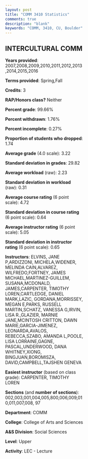 ```yaml
---
layout: post
title: "COMM 3410 Statistics"
comments: true
description: "blank"
keywords: "COMM, 3410, CU, Boulder"
--- 
```

<head>
<script src="https://ajax.googleapis.com/ajax/libs/jquery/2.1.3/jquery.min.js"></script>
<script src="https://dl.dropboxusercontent.com/s/pc42nxpaw1ea4o9/highcharts.js?dl=0"></script>
<!-- <script src="../assets/js/highcharts.js"></script> -->
<style type="text/css">@font-face {
	font-family: "Bebas Neue";
	src: url(https://www.filehosting.org/file/details/544349/BebasNeue%20Regular.otf) format("opentype");
	}
	h1.Bebas { 
		font-family: "Bebas Neue", Verdana, Tahoma;
	}
</style>
</head>
<body>
	<div id="container" style="float: right; width: 45%; height: 88%; margin-left: 2.5%; margin-right: 2.5%;"></div>
	<script language="JavaScript">
		$(document).ready(function() {
		var chart = {type: 'column'};
		var title = {text: 'Grade Distribution'};
		var xAxis = {categories: ['A','B','C','D','F'],crosshair: true};
		var yAxis = {min: 0,title: {text: 'Percentage'}};
		var tooltip = {headerFormat: '<center><b><span style="font-size:20px">{point.key}</span></b></center>',
		               pointFormat: '<td style="padding:0"><b>{point.y:.1f}%</b></td>',
		               footerFormat: '</table>',shared: true,useHTML: true};
		var plotOptions = {column: {pointPadding: 0.0,borderWidth: 0}};  
		var credits = {enabled: false};var series= [{name: 'Percent',data: [42.66,45.02,9.69,1.27,1.37,]}];
		var json = {};
		json.chart = chart;
		json.title = title;
		json.tooltip = tooltip;
		json.xAxis = xAxis;
		json.yAxis = yAxis;  
		json.series = series;
		json.plotOptions = plotOptions;  
		json.credits = credits;
		$('#container').highcharts(json);
	});
	</script>
</body>
			   
## INTERCULTURAL COMM

**Years provided**: 2007,2008,2009,2010,2011,2012,2013,2014,2015,2016

**Terms provided**: Spring,Fall

**Credits**: 3

**RAP/Honors class?** Neither

**Percent grade**: 99.66%

**Percent withdrawn**: 1.76%

**Percent incomplete**: 0.27%

**Proportion of students who dropped**: 1.74

**Average grade** (4.0 scale): 3.22

**Standard deviation in grades**: 29.82

**Average workload** (raw): 2.23

**Standard deviation in workload** (raw): 0.31

**Average course rating** (6 point scale): 4.72

**Standard deviation in course rating** (6 point scale): 0.64

**Average instructor rating** (6 point scale): 5.05

**Standard deviation in instructor rating** (6 point scale): 0.65

**Instructors**: ELVINS, JANE P,ARDIZZONI, MICHELA,WIDENER, MELINDA CAIN,ALVAREZ, WILFREDO,FORTNEY, JAMES MICHAEL,MARTINEZ-GUILLEM, SUSANA,MCDONALD, JAMES,CARPENTER, TIMOTHY LOREN,CARTLEDGE, DANIEL MARK,LAZIC, GORDANA,MORRISSEY, MEGAN E,PARKS, RUSSELL MARTIN,SCHATZ, VANESSA G,IRVIN, LISA R.,GLAZIER, MARNIE JANE,MCINTOSH CRITTON, DAWN MARIE,GARCIA-JIMENEZ, LEONARDA,AVALOS, REBECCA,SZABO, AMANDA L,POOLE, LISA LORRAINE,GAGNE, PASCAL,UNDERWOOD, DANA WHITNEY,XIONG, BINGJUAN,BOROMISZA, DAVID,CAMPBELL,TAJSHEN GENEVA

**Easiest instructor** (based on class grade): CARPENTER, TIMOTHY LOREN

**Sections** (and **number of sections**): 002,003,001,004,005,800,006,009,010,011,007,008, 97

**Department**: COMM

**College**: College of Arts and Sciences

**A&S Division**: Social Sciences

**Level**: Upper

**Activity**: LEC - Lecture